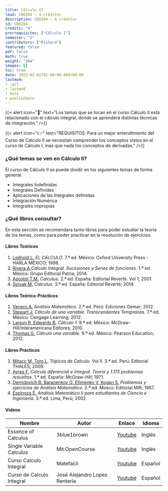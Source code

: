 ```yaml
---
title: Cálculo II
lead: CBO204 — 4 créditos
description: CBO204 — 4 créditos
id: CBO204
credits: "4"
prerrequisites: ["Cálculo I"]
semester: "2"
contributors: ["Richard"]
featured: false
pdf: false
math: true
weight: "204"
images: []
toc: true
date: 2022-02-01T02:00:00.000+00:00
lastmod:
- :git
- lastmod
- date
- publishDate
---
```


{{< alert icon="📌" text="Los temas que se tocan en el curso Cálculo II está relacionado con el cálculo integral, donde se aprenderá distintas técnicas de integración." />}}

{{< alert icon="👉" text="REQUISITOS: Para un mejor entendimiento del Curso de Cálculo II se necesitan comprender los conceptos vistos en el curso de Cálculo I, mas que nada los conceptos de derivadas." />}}

### ¿Qué temas se ven en Cálculo II?

El curso de Cálculo II se puede dividir en los siguientes temas de forma general:

* Integrales Indefinidas
* Integrales Definidas
* Aplicaciones de las Integrales definidas
* Integración Numérica
* Integrales impropias

### ¿Qué libros consultar?

En esta sección se recomendara tanto libros para poder estudiar la teoría de los temas, como para poder practicar en la resolución de ejercicios.

#### Libros Teóricos

1. [Leithold L.](https://drive.google.com/file/d/1N0D0KhiLm1V78grc_qpwXvTQfYMUPBK3/view?usp=sharing) _EL CÁLCULO._ 7.ª ed. México: Oxford University Press - HARLA MÉXICO; 1998.
2. [Rivera A.](https://drive.google.com/file/d/1fEILUchFX7XmZ3mUCd7YuTyIEDT--1Cw/view?usp=sharing)_Cálculo Integral. Sucesiones y Series de funciones._ 1.ª ed. México: Grupo Editorial Patria; 2014.
3. [Apostol T.M.](https://drive.google.com/file/d/12KDVjNb4fidBYkMG2yc1qRH2LIgD44cw/view?usp=sharing) _Calculus._ 2.ª ed. España: Editorial Reverté. Vol 1; 2001.
4. [Spivak M.](https://drive.google.com/file/d/1G7ic1EJHk8XnZf9ismY2npYyxbQI9elh/view?usp=sharing) _Calculus._ 3.ª ed. España: Editorial Reverté; 2014.

#### Libros Teórico-Prácticos

1. [Venero A.](https://drive.google.com/file/d/1JgCOInH9qoewmf3ID4jCZyc5u-PhCq_P/view?usp=sharing) _Análisis Matemático._ 2.ª ed. Perú: Ediciones Gemar; 2012.
2. [Stewart J.](https://drive.google.com/file/d/1GvPySS7MCPlnhv7VR3I1vuPYesJVDjqP/view?usp=sharing)  _Cálculo de una variable. Transcendentes Tempranas._ 7.ª ed. México: Cengage Learning; 2012.
3. [Larson R, Edwards B.](https://drive.google.com/file/d/1qWE7jueqa3hGY9VR4adVGRTIpFbTKjkZ/view?usp=sharing)  _Cálculo 1_. 9.ª ed. México: McGraw-Hill/Interamericana Editores; 2010.
4. [Thomas G.](https://drive.google.com/file/d/1CYoUmnaFFoUfxjc4hy1ZSzNq7Hs26Gc3/view?usp=sharing)  _Cálculo una variable._ 9.ª ed. México: Pearson Education; 2012.

#### Libros Prácticos

1. [Mitacc M, Toro L.](https://drive.google.com/file/d/1iURxS5vgzk3aT_2EXv545fE9AkadAJln/view?usp=sharing)  _Tópicos de Calculo._ Vol II. 3.ª ed. Perú: Editorial THALES; 2009.
2. [Ayres F.](https://drive.google.com/file/d/1p8RcadS9CaMnpM1zs6UIHgCN7fJWmnU9/view?usp=sharing) _Calculo diferencial e Integral. Teoria y 1.175 problemas resueltos._ 1.ª ed. España: McGraw-Hill; 1971.
3. [Demidovich B, Baranenkov G, Efimenko V, Kogan S.](https://drive.google.com/file/d/1Be__Egs-IUOtSFwP9MbitEuOvlWxcl8N/view?usp=sharing)  _Problemas y ejercicios de Análisis Matemático._ 2.ª ed. Moscú: Editorial MIR; 1967.
4. [Espinoza E.](https://drive.google.com/file/d/1Tft7Ynkfmat2ILXpE4hKofVZaCn5FxXq/view?usp=sharing)  _Análisis Matemático II para estudiantes de Ciencia e Ingeniería._ 3.ª ed. Lima, Perú; 2002.

#### Videos

| Nombre | Autor | Enlace | Idioma |
|------|-----|------|------|
|Essence of Calculus | 3blue1brown | [Youtube](https://youtube.com/playlist?list=PLZHQObOWTQDMsr9K-rj53DwVRMYO3t5Yr) | Inglés |
|Single Variable Calculus |Mit OpenCourse|[Youtube](https://youtube.com/playlist?list=PL590CCC2BC5AF3BC1)|Inglés|
|Curso Calculo Integral|Matefacil|[Youtube](https://youtube.com/playlist?list=PL9SnRnlzoyX39hvLuyYgFEIdCXFXI3xaU)|Español|
|Curso de Calculo Integral |José Alejandro Lopez Rentería|[Youtube](https://youtube.com/playlist?list=PLrRyf2WHbKIu6Vz3eAwXW7cWtLwCBSpMg)|Español|
